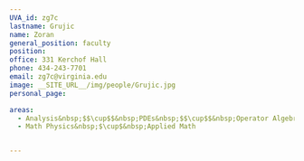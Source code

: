 ```yaml
---
UVA_id: zg7c
lastname: Grujic
name: Zoran
general_position: faculty
position:
office: 331 Kerchof Hall
phone: 434-243-7701
email: zg7c@virginia.edu
image: __SITE_URL__/img/people/Grujic.jpg
personal_page:

areas:
  - Analysis&nbsp;$$\cup$$&nbsp;PDEs&nbsp;$$\cup$$&nbsp;Operator Algebras
  - Math Physics&nbsp;$\cup$&nbsp;Applied Math


---
```

